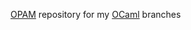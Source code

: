 [OPAM](http://github.com/OCamlPro/opam) repository for my [OCaml](https://github.com/chambart/ocaml) branches